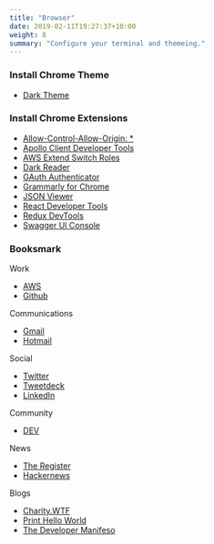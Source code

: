 ```yaml
---
title: "Browser"
date: 2019-02-11T19:27:37+10:00
weight: 8
summary: "Configure your terminal and themeing."
---
```


### Install Chrome Theme

* [Dark Theme](https://chrome.google.com/webstore/detail/dark-theme-v3/djlgdeklopcjagknhlchbdjekgpgenad?hl=en)

### Install Chrome Extensions

* [Allow-Control-Allow-Origin: *](https://chrome.google.com/webstore/detail/allow-cors-access-control/lhobafahddgcelffkeicbaginigeejlf?hl=en)
* [Apollo Client Developer Tools](https://chrome.google.com/webstore/detail/apollo-client-developer-t/jdkknkkbebbapilgoeccciglkfbmbnfm?hl=en)
* [AWS Extend Switch Roles](https://chrome.google.com/webstore/detail/aws-extend-switch-roles/jpmkfafbacpgapdghgdpembnojdlgkdl?hl=en)
* [Dark Reader](https://chrome.google.com/webstore/detail/dark-reader/eimadpbcbfnmbkopoojfekhnkhdbieeh?hl=en)
* [GAuth Authenticator](https://chrome.google.com/webstore/detail/gauth-authenticator/ilgcnhelpchnceeipipijaljkblbcobl?hl=en)
* [Grammarly for Chrome](https://chrome.google.com/webstore/detail/grammarly-for-chrome/kbfnbcaeplbcioakkpcpgfkobkghlhen?hl=en)
* [JSON Viewer](https://chrome.google.com/webstore/detail/json-viewer/gbmdgpbipfallnflgajpaliibnhdgobh?hl=en)
* [React Developer Tools](https://chrome.google.com/webstore/detail/react-developer-tools/fmkadmapgofadopljbjfkapdkoienihi?hl=en)
* [Redux DevTools](https://chrome.google.com/webstore/detail/redux-devtools/lmhkpmbekcpmknklioeibfkpmmfibljd?hl=en)
* [Swagger UI Console](https://chrome.google.com/webstore/detail/swagger-ui-console/ljlmonadebogfjabhkppkoohjkjclfai?hl=en)


### Booksmark

Work

* [AWS](https://aws.amazon.com/console/)
* [Github](https://github.com/)

Communications

* [Gmail](https://mail.google.com/mail/ca/u/0/#inbox)
* [Hotmail](https://outlook.live.com/mail/)

Social

* [Twitter](https://twitter.com/home)
* [Tweetdeck](https://tweetdeck.twitter.com/)
* [LinkedIn](https://www.linkedin.com/nhome/)

Community

* [DEV](https://dev.to/)

News

* [The Register](https://www.theregister.co.uk/)
* [Hackernews](https://news.ycombinator.com/)

Blogs

* [Charity.WTF](https://charity.wtf/author/mipsytipsy/)
* [Print Hello World](https://www.printhelloworld.de/)
* [The Developer Manifeso](https://content.nanobox.io/the-developer-manifesto/)
